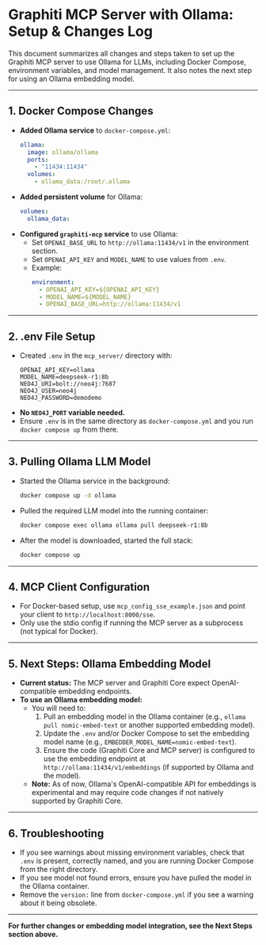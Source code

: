 # Graphiti MCP Server with Ollama: Setup & Changes Log

This document summarizes all changes and steps taken to set up the Graphiti MCP server to use Ollama for LLMs, including Docker Compose, environment variables, and model management. It also notes the next step for using an Ollama embedding model.

---

## 1. Docker Compose Changes

- **Added Ollama service** to `docker-compose.yml`:
  ```yaml
  ollama:
    image: ollama/ollama
    ports:
      - "11434:11434"
    volumes:
      - ollama_data:/root/.ollama
  ```
- **Added persistent volume** for Ollama:
  ```yaml
  volumes:
    ollama_data:
  ```
- **Configured `graphiti-mcp` service** to use Ollama:
  - Set `OPENAI_BASE_URL` to `http://ollama:11434/v1` in the environment section.
  - Set `OPENAI_API_KEY` and `MODEL_NAME` to use values from `.env`.
  - Example:
    ```yaml
    environment:
      - OPENAI_API_KEY=${OPENAI_API_KEY}
      - MODEL_NAME=${MODEL_NAME}
      - OPENAI_BASE_URL=http://ollama:11434/v1
    ```

---

## 2. .env File Setup

- Created `.env` in the `mcp_server/` directory with:
  ```env
  OPENAI_API_KEY=ollama
  MODEL_NAME=deepseek-r1:8b
  NEO4J_URI=bolt://neo4j:7687
  NEO4J_USER=neo4j
  NEO4J_PASSWORD=demodemo
  ```
- **No `NEO4J_PORT` variable needed.**
- Ensure `.env` is in the same directory as `docker-compose.yml` and you run `docker compose up` from there.

---

## 3. Pulling Ollama LLM Model

- Started the Ollama service in the background:
  ```bash
  docker compose up -d ollama
  ```
- Pulled the required LLM model into the running container:
  ```bash
  docker compose exec ollama ollama pull deepseek-r1:8b
  ```
- After the model is downloaded, started the full stack:
  ```bash
  docker compose up
  ```

---

## 4. MCP Client Configuration

- For Docker-based setup, use `mcp_config_sse_example.json` and point your client to `http://localhost:8000/sse`.
- Only use the stdio config if running the MCP server as a subprocess (not typical for Docker).

---

## 5. Next Steps: Ollama Embedding Model

- **Current status:** The MCP server and Graphiti Core expect OpenAI-compatible embedding endpoints.
- **To use an Ollama embedding model:**
  - You will need to:
    1. Pull an embedding model in the Ollama container (e.g., `ollama pull nomic-embed-text` or another supported embedding model).
    2. Update the `.env` and/or Docker Compose to set the embedding model name (e.g., `EMBEDDER_MODEL_NAME=nomic-embed-text`).
    3. Ensure the code (Graphiti Core and MCP server) is configured to use the embedding endpoint at `http://ollama:11434/v1/embeddings` (if supported by Ollama and the model).
  - **Note:** As of now, Ollama's OpenAI-compatible API for embeddings is experimental and may require code changes if not natively supported by Graphiti Core.

---

## 6. Troubleshooting

- If you see warnings about missing environment variables, check that `.env` is present, correctly named, and you are running Docker Compose from the right directory.
- If you see model not found errors, ensure you have pulled the model in the Ollama container.
- Remove the `version:` line from `docker-compose.yml` if you see a warning about it being obsolete.

---

**For further changes or embedding model integration, see the Next Steps section above.**
